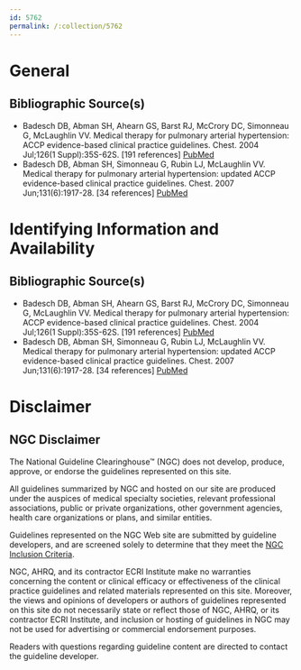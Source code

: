 ```yaml
---
id: 5762
permalink: /:collection/5762
---
```


# General

## Bibliographic Source(s)

- Badesch DB, Abman SH, Ahearn GS, Barst RJ, McCrory DC, Simonneau G, McLaughlin VV. Medical therapy for pulmonary arterial hypertension: ACCP evidence-based clinical practice guidelines. Chest. 2004 Jul;126(1 Suppl):35S-62S. [191 references] [ PubMed ](http://www.ncbi.nlm.nih.gov/entrez/query.fcgi?cmd=Retrieve&db=pubmed&dopt=Abstract&list_uids=15249494)
- Badesch DB, Abman SH, Simonneau G, Rubin LJ, McLaughlin VV. Medical therapy for pulmonary arterial hypertension: updated ACCP evidence-based clinical practice guidelines. Chest. 2007 Jun;131(6):1917-28. [34 references] [ PubMed ](http://www.ncbi.nlm.nih.gov/entrez/query.fcgi?cmd=Retrieve&db=pubmed&dopt=Abstract&list_uids=17565025)

# Identifying Information and Availability

## Bibliographic Source(s)

- Badesch DB, Abman SH, Ahearn GS, Barst RJ, McCrory DC, Simonneau G, McLaughlin VV. Medical therapy for pulmonary arterial hypertension: ACCP evidence-based clinical practice guidelines. Chest. 2004 Jul;126(1 Suppl):35S-62S. [191 references] [ PubMed ](http://www.ncbi.nlm.nih.gov/entrez/query.fcgi?cmd=Retrieve&db=pubmed&dopt=Abstract&list_uids=15249494)
- Badesch DB, Abman SH, Simonneau G, Rubin LJ, McLaughlin VV. Medical therapy for pulmonary arterial hypertension: updated ACCP evidence-based clinical practice guidelines. Chest. 2007 Jun;131(6):1917-28. [34 references] [ PubMed ](http://www.ncbi.nlm.nih.gov/entrez/query.fcgi?cmd=Retrieve&db=pubmed&dopt=Abstract&list_uids=17565025)

# Disclaimer

## NGC Disclaimer

The National Guideline Clearinghouse™ (NGC) does not develop, produce, approve, or endorse the guidelines represented on this site.

All guidelines summarized by NGC and hosted on our site are produced under the auspices of medical specialty societies, relevant professional associations, public or private organizations, other government agencies, health care organizations or plans, and similar entities.

Guidelines represented on the NGC Web site are submitted by guideline developers, and are screened solely to determine that they meet the [NGC Inclusion Criteria](/help-and-about/summaries/inclusion-criteria).

NGC, AHRQ, and its contractor ECRI Institute make no warranties concerning the content or clinical efficacy or effectiveness of the clinical practice guidelines and related materials represented on this site. Moreover, the views and opinions of developers or authors of guidelines represented on this site do not necessarily state or reflect those of NGC, AHRQ, or its contractor ECRI Institute, and inclusion or hosting of guidelines in NGC may not be used for advertising or commercial endorsement purposes.

Readers with questions regarding guideline content are directed to contact the guideline developer.

